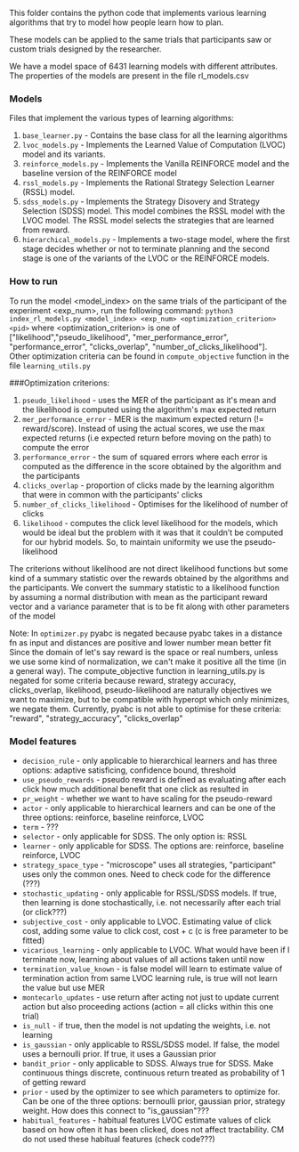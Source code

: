 This folder contains the python code that implements various learning algorithms that try to model how people learn how
to plan.

These models can be applied to the same trials that participants saw or custom trials designed by the researcher.

We have a model space of 6431 learning models with different attributes. The properties of the models are present in the
file rl_models.csv

### Models
Files that implement the various types of learning algorithms:

1. `base_learner.py` - Contains the base class for all the learning algorithms
2. `lvoc_models.py` - Implements the Learned Value of Computation (LVOC) model and its variants.
3. `reinforce_models.py` - Implements the Vanilla REINFORCE model and the baseline version of the REINFORCE model
4. `rssl_models.py` - Implements the Rational Strategy Selection Learner (RSSL) model.
5. `sdss_models.py` - Implements the Strategy Disovery and Strategy Selection (SDSS) model. This model combines the RSSL
   model with the LVOC model. The RSSL model selects the strategies that are learned from reward.
6. `hierarchical_models.py` - Implements a two-stage model, where the first stage decides whether or not to terminate
   planning and the second stage is one of the variants of the LVOC or the REINFORCE models.

### How to run
To run the model <model_index> on the same trials of the participant <pid> of the experiment <exp_num>, run the
following command:
`python3 index_rl_models.py <model_index> <exp_num> <optimization_criterion> <pid>`
where <optimization_criterion> is one
of ["likelihood","pseudo_likelihood", "mer_performance_error", "performance_error", "clicks_overlap", "number_of_clicks_likelihood"]. Other optimization criteria
can be found in `compute_objective` function in the file `learning_utils.py`

###Optimization criterions:
1. `pseudo_likelihood` - uses the MER of the participant as it's mean and the likelihood is computed using the algorithm's max expected return
2. `mer_performance_error` - MER is the maximum expected return (!= reward/score). Instead of using the actual scores, we use the max expected returns (i.e expected return before moving on the path) to compute the error
3. `performance_error` - the sum of squared errors where each error is computed as the difference in the score obtained by the algorithm and the participants
4. `clicks_overlap` - proportion of clicks made by the learning algorithm that were in common with the participants' clicks
5. `number_of_clicks_likelihood` - Optimises for the likelihood of number of clicks
6. `likelihood` - computes the click level likelihood for the models, which would be ideal but the problem with it was that it couldn’t be computed for our hybrid models. So, to maintain uniformity we use the pseudo-likelihood

The criterions without likelihood are not direct likelihood functions but some kind of a summary statistic over the rewards obtained by the algorithms and the participants.
We convert the summary statistic to a likelihood function by assuming a normal distribution with mean as the participant reward vector and a variance parameter that is to be fit along with other parameters of the model

Note: 
In `optimizer.py` pyabc is negated because pyabc takes in a distance fn as input and distances are positive and lower number mean better fit
Since the domain of let's say reward is the space or real numbers, unless we use some kind of normalization, we can't make it positive all the time (in a general way).
The compute_objective function in learning_utils.py is negated for some criteria because reward, strategy accuracy, clicks_overlap, likelihood, pseudo-likelihood are naturally objectives we want to maximize, but to be compatible with hyperopt which only minimizes, we negate them.
Currently, pyabc is not able to optimise for these criteria: "reward", "strategy_accuracy", "clicks_overlap"

### Model features
* `decision_rule` - only applicable to hierarchical learners and has three options: adaptive satisficing, confidence bound, threshold
* `use_pseudo_rewards` - pseudo reward is defined as evaluating after each click how much additional benefit that one click as resulted in
* `pr_weight` - whether we want to have scaling for the pseudo-reward
* `actor` - only applicable to hierarchical learners and can be one of the three options: reinforce, baseline reinforce, LVOC
* `term` - ???
* `selector` - only applicable for SDSS. The only option is: RSSL
* `learner` - only applicable for SDSS. The options are: reinforce, baseline reinforce, LVOC
* `strategy_space_type` - "microscope" uses all strategies, "participant" uses only the common ones. Need to check code for the difference (???)
* `stochastic_updating` - only applicable for RSSL/SDSS models. If true, then learning is done stochastically, i.e. not necessarily after each trial (or click???)
* `subjective_cost` - only applicable to LVOC. Estimating value of click cost, adding some value to click cost, cost + c (c is free parameter to be fitted)
* `vicarious_learning` - only applicable to LVOC. What would have been if I terminate now, learning about values of all actions taken until now
* `termination_value_known` - is false model will learn to estimate value of termination action from same LVOC learning rule, is true will not learn the value but use MER 
* `montecarlo_updates` - use return after acting not just to update current action but also proceeding actions (action = all clicks within this one trial)
* `is_null` - if true, then the model is not updating the weights, i.e. not learning
* `is_gaussian` - only applicable to RSSL/SDSS model. If false, the model uses a bernoulli prior. If true, it uses a Gaussian prior
* `bandit_prior` - only applicable to SDSS. Always true for SDSS. Make continuous things discrete, continuous return treated as probability of 1 of getting reward
* `prior` - used by the optimizer to see which parameters to optimize for. Can be one of the three options: 
  bernoulli prior, gaussian prior, strategy weight. How does this connect to "is_gaussian"???
* `habitual_features` - habitual features LVOC estimate values of click based on how often it has been clicked, does not affect tractability. CM do not used these habitual features (check code???)

